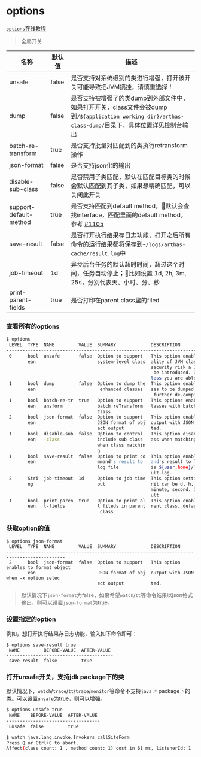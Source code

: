 options
===

[`options`在线教程](https://arthas.aliyun.com/doc/arthas-tutorials.html?language=cn&id=command-options)

> 全局开关

| 名称                | 默认值   | 描述                                       |
| ------------------ | ----- | ---------------------------------------- |
| unsafe             | false | 是否支持对系统级别的类进行增强，打开该开关可能导致把JVM搞挂，请慎重选择！   |
| dump               | false | 是否支持被增强了的类dump到外部文件中，如果打开开关，class文件会被dump到`/${application working dir}/arthas-class-dump/`目录下，具体位置详见控制台输出 |
| batch-re-transform | true  | 是否支持批量对匹配到的类执行retransform操作              |
| json-format        | false | 是否支持json化的输出                             |
| disable-sub-class  | false | 是否禁用子类匹配，默认在匹配目标类的时候会默认匹配到其子类，如果想精确匹配，可以关闭此开关 |
| support-default-method  | true | 是否支持匹配到default method，默认会查找interface，匹配里面的default method。参考 [#1105](https://github.com/alibaba/arthas/issues/1105) |
| save-result        | false | 是否打开执行结果存日志功能，打开之后所有命令的运行结果都将保存到`~/logs/arthas-cache/result.log`中 |
| job-timeout        | 1d    | 异步后台任务的默认超时时间，超过这个时间，任务自动停止；比如设置 1d, 2h, 3m, 25s，分别代表天、小时、分、秒 |
| print-parent-fields       | true    | 是否打印在parent class里的filed |

### 查看所有的options

```bash
$ options
 LEVEL  TYPE  NAME         VALUE  SUMMARY             DESCRIPTION
--------------------------------------------------------------------------------------------
 0      bool  unsafe       false  Option to support   This option enables to proxy function
        ean                       system-level class  ality of JVM classes. Due to serious
                                                      security risk a JVM crash is possibly
                                                       be introduced. Do not activate it un
                                                      less you are able to manage.
 1      bool  dump         false  Option to dump the  This option enables the enhanced clas
        ean                        enhanced classes   ses to be dumped to external file for
                                                       further de-compilation and analysis.
 1      bool  batch-re-tr  true   Option to support   This options enables to reTransform c
        ean   ansform             batch reTransform   lasses with batch mode.
                                  Class
 2      bool  json-format  false  Option to support   This option enables to format object
        ean                       JSON format of obj  output with JSON when -x option selec
                                  ect output          ted.
 1      bool  disable-sub  false  Option to control   This option disable to include sub cl
        ean   -class              include sub class   ass when matching class.
                                  when class matchin
                                  g
 1      bool  save-result  false  Option to print co  This option enables to save each comm
        ean                       mmand's result to   and's result to log file, which path
                                  log file            is ${user.home}/logs/arthas-cache/res
                                                      ult.log.
 2      Stri  job-timeout  1d     Option to job time  This option setting job timeout,The u
        ng                        out                 nit can be d, h, m, s for day, hour,
                                                      minute, second. 1d is one day in defa
                                                      ult
 1      bool  print-paren  true   Option to print al  This option enables print files in pa
        ean   t-fields            l fileds in parent  rent class, default value true.
                                   class
```


### 获取option的值


```
$ options json-format
 LEVEL  TYPE  NAME         VALUE  SUMMARY             DESCRIPTION
--------------------------------------------------------------------------------------------
 2      bool  json-format  false  Option to support   This option enables to format object
        ean                       JSON format of obj  output with JSON when -x option selec
                                  ect output          ted.
```

> 默认情况下`json-format`为false，如果希望`watch`/`tt`等命令结果以json格式输出，则可以设置`json-format`为true。

### 设置指定的option

例如，想打开执行结果存日志功能，输入如下命令即可：

```
$ options save-result true                                                                                         
 NAME         BEFORE-VALUE  AFTER-VALUE                                                                            
----------------------------------------                                                                           
 save-result  false         true
```

### 打开unsafe开关，支持jdk package下的类

默认情况下，`watch`/`trace`/`tt`/`trace`/`monitor`等命令不支持`java.*` package下的类。可以设置`unsafe`为true，则可以增强。

```bash
$ options unsafe true
 NAME    BEFORE-VALUE  AFTER-VALUE
-----------------------------------
 unsafe  false         true
```

```bash
$ watch java.lang.invoke.Invokers callSiteForm
Press Q or Ctrl+C to abort.
Affect(class count: 1 , method count: 1) cost in 61 ms, listenerId: 1
```
